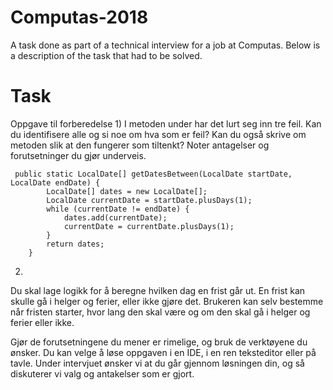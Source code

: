 # Computas-2018
A task done as part of a technical interview for a job at Computas. Below is a description of the task that had to be solved.

# Task
Oppgave til forberedelse 
1) 
I metoden under har det lurt seg inn tre feil. Kan du identifisere alle og si noe om hva som er feil? Kan du også skrive om metoden slik at den fungerer som tiltenkt? Noter antagelser og forutsetninger du gjør underveis.

```
 public static LocalDate[] getDatesBetween(LocalDate startDate, LocalDate endDate) {
        LocalDate[] dates = new LocalDate[];
        LocalDate currentDate = startDate.plusDays(1);
        while (currentDate != endDate) {
            dates.add(currentDate);
            currentDate = currentDate.plusDays(1);
        }
        return dates;
    }
```


2)
Du skal lage logikk for å beregne hvilken dag en frist går ut. En frist kan skulle gå i helger og ferier, eller ikke gjøre det.
Brukeren kan selv bestemme når fristen starter, hvor lang den skal være og om den skal gå i helger og ferier eller ikke.

Gjør de forutsetningene du mener er rimelige, og bruk de verktøyene du ønsker. Du kan velge å løse oppgaven i en IDE, i en ren teksteditor eller på tavle. Under intervjuet ønsker vi at du går gjennom løsningen din, og så diskuterer vi valg og antakelser som er gjort.



